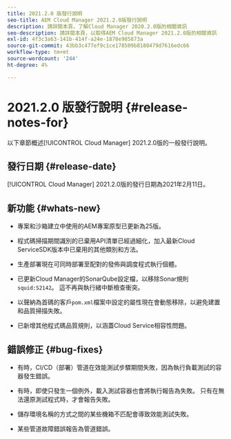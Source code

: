 ```yaml
---
title: 2021.2.0 版發行說明
seo-title: AEM Cloud Manager 2021.2.0版發行說明
description: 請詳閱本頁，了解Cloud Manager 2020.2.0版的相關資訊
seo-description: 請詳閱本頁，以取得AEM Cloud Manager 2021.2.0版的相關資訊
exl-id: 4f3c3a63-141b-414f-a24e-1870e985873a
source-git-commit: 43bb3c477ef9c1ce178509b8180479d7616edc66
workflow-type: tm+mt
source-wordcount: '244'
ht-degree: 4%

---
```


# 2021.2.0 版發行說明 {#release-notes-for}

以下章節概述[!UICONTROL Cloud Manager] 2021.2.0版的一般發行說明。

## 發行日期 {#release-date}

[!UICONTROL Cloud Manager] 2021.2.0版的發行日期為2021年2月11日。

## 新功能 {#whats-new}

* 專案和沙箱建立中使用的AEM專案原型已更新為25版。

* 程式碼掃描期間識別的已棄用API清單已經過細化，加入最新Cloud ServiceSDK版本中已棄用的其他類別和方法。

* 生產部署現在可同時部署至配對的發佈與調度程式執行個體。

* 已更新Cloud Manager的SonarQube設定檔，以移除Sonar規則`squid:S2142`。 這不再與執行緒中斷檢查衝突。

* 以聲納為首碼的客戶`pom.xml`檔案中設定的屬性現在會動態移除，以避免建置和品質掃描失敗。

* 已新增其他程式碼品質規則，以涵蓋Cloud Service相容性問題。

## 錯誤修正 {#bug-fixes}

* 有時，CI/CD（部署）管道在效能測試步驟期間失敗，因為執行負載測試的容器發生錯誤。

* 有時，即使只發生一個例外，載入測試容器也會將執行報告為失敗。 只有在無法還原測試程式時，才會報告失敗。

* 儲存環境名稱的方式之間的某些機箱不匹配會導致效能測試失敗。

* 某些管道故障錯誤報告為管道錯誤。
